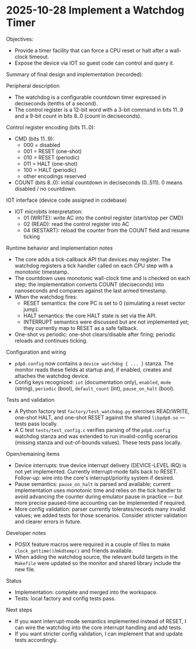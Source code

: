 # 2025-10-28 Implement a Watchdog Timer

Objectives:
- Provide a timer facility that can force a CPU reset or halt after a wall-clock timeout.
- Expose the device via IOT so guest code can control and query it.

Summary of final design and implementation (recorded):

Peripheral description
- The watchdog is a configurable countdown timer expressed in deciseconds (tenths of a second).
- The control register is a 12-bit word with a 3-bit command in bits 11..9 and a 9-bit count in bits 8..0 (count in deciseconds).

Control register encoding (bits 11..0):
- CMD (bits 11..9):
	- 000 = disabled
	- 001 = RESET (one-shot)
	- 010 = RESET (periodic)
	- 011 = HALT (one-shot)
	- 100 = HALT (periodic)
	- other encodings reserved
- COUNT (bits 8..0): initial countdown in deciseconds (0..511). 0 means disabled / no countdown.

IOT interface (device code assigned in codebase)
- IOT microbits interpretation:
	- 01 (WRITE): write AC into the control register (start/stop per CMD)
	- 02 (READ):  read the control register into AC
	- 04 (RESTART): reload the counter from the COUNT field and resume ticking

Runtime behavior and implementation notes
- The core adds a tick-callback API that devices may register. The watchdog registers a tick handler called on each CPU step with a monotonic timestamp.
- The countdown uses monotonic wall-clock time and is checked on each step; the implementation converts COUNT (deciseconds) into nanoseconds and compares against the last armed timestamp.
- When the watchdog fires:
	- RESET semantics: the core PC is set to 0 (simulating a reset vector jump).
	- HALT semantics: the core HALT state is set via the API.
	- INTERRUPT semantics were discussed but are not implemented yet; they currently map to RESET as a safe fallback.
- One-shot vs periodic: one-shot clears/disable after firing; periodic reloads and continues ticking.

Configuration and wiring
- `pdp8.config` now contains a `device watchdog { ... }` stanza. The monitor reads these fields at startup and, if enabled, creates and attaches the watchdog device.
- Config keys recognized: `iot` (documentation only), `enabled`, `mode` (string), `periodic` (bool), `default_count` (int), `pause_on_halt` (bool).

Tests and validation
- A Python factory test `factory/test_watchdog.py` exercises READ/WRITE, one-shot HALT, and one-shot RESET against the shared `libpdp8.so` — tests pass locally.
- A C test `tests/test_config.c` verifies parsing of the `pdp8.config` watchdog stanza and was extended to run invalid-config scenarios (missing stanza and out-of-bounds values). These tests pass locally.

Open/remaining items
- Device interrupts: true device interrupt delivery (DEVICE-LEVEL IRQ) is not yet implemented. Currently interrupt-mode falls back to RESET. Follow-up: wire into the core's interrupt/priority system if desired.
- Pause semantics: `pause_on_halt` is parsed and available; current implementation uses monotonic time and relies on the tick handler to avoid advancing the counter during emulator pause in practice — but more precise paused-time accounting can be implemented if required.
- More config validation: parser currently tolerates/records many invalid values; we added tests for those scenarios. Consider stricter validation and clearer errors in future.

Developer notes
- POSIX feature macros were required in a couple of files to make `clock_gettime()`/`mkdtemp()` and friends available.
- When adding the watchdog source, the relevant build targets in the `Makefile` were updated so the monitor and shared library include the new file.

Status
- Implementation: complete and merged into the workspace.
- Tests: local factory and config tests pass.

Next steps
- If you want interrupt-mode semantics implemented instead of RESET, I can wire the watchdog into the core interrupt handling and add tests.
- If you want stricter config validation, I can implement that and update tests accordingly.


